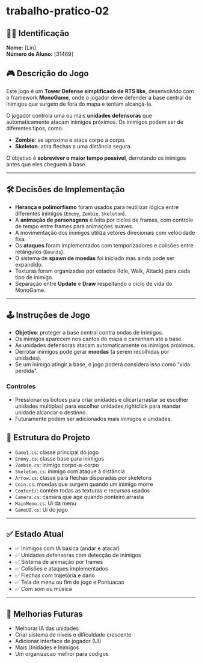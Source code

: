 # trabalho-pratico-02

## 👨‍💻 Identificação

**Nome:** [Lin]  
**Número de Aluno:** [31469]  

## 🎮 Descrição do Jogo

Este jogo é um **Tower Defense simplificado de RTS like**, desenvolvido com o framework **MonoGame**, onde o jogador deve defender a base central de inimigos que surgem de fora do mapa e tentam alcançá-la.

O jogador controla uma ou mais **unidades defensoras** que automaticamente atacam inimigos próximos. Os inimigos podem ser de diferentes tipos, como:

- **Zombie**: se aproxima e ataca corpo a corpo.
- **Skeleton**: atira flechas a uma distância segura.

O objetivo é **sobreviver o maior tempo possível**, derrotando os inimigos antes que eles cheguem à base.

---

## 🛠️ Decisões de Implementação

- **Herança e polimorfismo** foram usados para reutilizar lógica entre diferentes inimigos (`Enemy`, `Zombie`, `Skeleton`).
- A **animação de personagens** é feita por ciclos de frames, com controle de tempo entre frames para animações suaves.
- A movimentação dos inimigos utiliza vetores direcionais com velocidade fixa.
- Os **ataques** foram implementados com temporizadores e colisões entre retângulos (`Bounds`).
- O sistema de **spawn de moedas** foi iniciado mas ainda pode ser expandido.
- Texturas foram organizadas por estados (Idle, Walk, Attack) para cada tipo de inimigo.
- Separação entre **Update** e **Draw** respeitando o ciclo de vida do MonoGame.

---

## 🕹️ Instruções de Jogo

- **Objetivo**: proteger a base central contra ondas de inimigos.
- Os inimigos aparecem nos cantos do mapa e caminham até a base.
- As unidades defensoras atacam automaticamente os inimigos próximos.
- Derrotar inimigos pode gerar **moedas** (a serem recolhidas por unidades).
- Se um inimigo atingir a base, o jogo poderá considera isso como "vida perdida".

### Controles
- Pressionar os botoes para criar unidades e clicar(arrastar se escolher unidades multiplas) para escolher unidades,rightclick para mandar unidade alcancar o destinno.
- Futuramente podem ser adicionados mais inimigos e unidades.


## 📂 Estrutura do Projeto

- `Game1.cs`: classe principal do jogo
- `Enemy.cs`: classe base para inimigos
- `Zombie.cs`: inimigo corpo-a-corpo
- `Skeleton.cs`: inimigo com ataque à distância
- `Arrow.cs`: classe para flechas disparadas por skeletons
- `Coin.cs`: moedas que surgem quando um inimigo morre
- `Content/`: contém todas as texturas e recursos usados
- `Camera.cs`: camara que age quando ponteiro arrasta
- `MainMenu.cs`: Ui da menu
- `GameUI.cs`: Ui do jogo

---

## ✅ Estado Atual

- ✅ Inimigos com IA básica (andar e atacar)
- ✅ Unidades defensoras com detecção de inimigos
- ✅ Sistema de animação por frames
- ✅ Colisões e ataques implementados
- ✅ Flechas com trajetória e dano
- ✅ Tela de menu ou fim de jogo e Pontuacao
- ✅ Com som ou música

---

## 📌 Melhorias Futuras

- Melhorar IA das unidades
- Criar sistema de níveis e dificuldade crescente
- Adicionar interface de jogador (UI)
- Mais Unidades e Inimigos
- Um organizacao melhor para codigos

